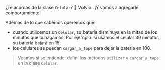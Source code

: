 ¿Te acordás de la clase `Celular`? :iphone: Volvió.. ¡Y vamos a agregarle comportamiento! 

Además de lo que sabemos queremos que:

* cuando utilicemos un `Celular`, su batería disminuya en la mitad de los minutos que lo hagamos. Por ejemplo: si usamos el celular 30 minutos, su batería bajará en 15;
* los celulares se puedan `cargar_a_tope` para dejar la batería en 100. 

> Veamos si se entiende: definí los métodos `utilizar` y `cargar_a_tope` en la clase `Celular`.